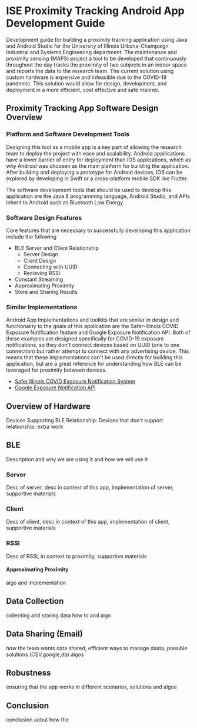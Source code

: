 # ISE Proximity Tracking Android App Development Guide

Development guide for building a proximity tracking application using Java and Android Studio for the University of Illinois Urbana-Champaign Industrial and Systems Engineering department. The maintenance and proximity sensing (MAPS) project a tool to be developed that continuously throughout the day tracks the proximity of two subjects in an indoor space and reports the data to the research team. The current solution using custom hardware is expensive and infeasible due to the COVID-19 pandemic. This solution would allow for design, development, and deployment in a more efficient, cost effective and safe manner.

## Proximity Tracking App Software Design Overview
### Platform and Software Development Tools
Designing this tool as a mobile app is a key part of allowing the research team to deploy the project with ease and scalability. Android appilications have a lower barrier of entry for deployment than IOS applications, which as why Android was choosen as the main platform for building the application. After building and deploying a prototype for Android devices, IOS can be explored by developing in Swift or a cross-platform mobile SDK like Flutter. 

The software development tools that should be used to develop this application are the Java 8 programming language, Android Studio, and APIs inherit to Android such as Bluetooth Low Energy. 

### Software Design Features
Core features that are necessary to successfully developing this application include the following
* BLE Server and Client Relationship
  * Server Design
  * Client Design
  * Connecting with UUID
  * Recieving RSSI
* Constant Streaming
* Approximating Proximity
* Store and Sharing Results

### Similar Implementations
Android App Implementations and toolkits that are similar in design and functionality to the goals of this apolication are the Safer-Illinois COVID Exposure Notification feature and Google Exposure Notification API. Both of these examples are designed specifically for COVID-19 exposure notifications, so they don't connect devices based on UUID (one to one connection) but rather attempt to connect with any advertising device. This means that these implementations can't be used directly for building this application, but are a great reference for understanding how BLE can be leveraged for proximity between devices.
* [Safer Illinois COVID Exposure Notification System](https://github.com/rokwire/safer-illinois-app/tree/develop/android/app/src/main/java/edu/illinois/covid/exposure)
* [Google Exposure Notification API](https://developers.google.com/android/exposure-notifications/exposure-notifications-api)


## Overview of Hardware
Devices Supporting BLE Relationship:
Devices that don't support relationship: extra work

## BLE
Description and why we are using it and how we will use it 
### Server
Desc of server, desc in context of this app, implementation of server, supportive materials

### Client
Desc of client, desc in context of this app, implementation of client, supportive materials

### RSSI
Desc of RSSI, in context to proximity, supportive materials

#### Approximating Proximity
algo and implementation

## Data Collection
collecting and storing data how to and algo 

## Data Sharing (Email)
how the team wants data shared, efficient ways to manage daata, possible solutions (CSV,google,db) algos

## Robustness
ensuring that the app works in different scenarios, solutions and algos

## Conclusion
conclusion aobut how the 
